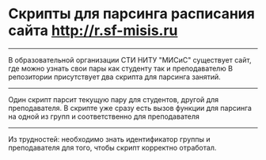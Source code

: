 # Скрипты для парсинга расписания сайта http://r.sf-misis.ru
---
В образовательной организации СТИ  НИТУ "МИСиС" существует сайт, где можно узнать свои пары как студенту так и преподавателю
В репозитории присутствует два скрипта для парсинга занятий.

---
Один скрипт парсит текущую пару для студентов, другой для преподавателя. 
В скрипте уже сразу есть вызов функции для парсинга на одной из групп и соответственно для преподавателя

----
Из трудностей: необходимо знать идентификатор группы и преподавателя для того, чтобы скрипт корректно отработал.
